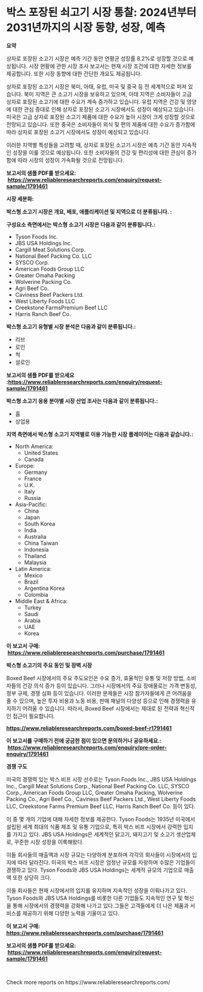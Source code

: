 <p><h1>박스 포장된 쇠고기 시장 통찰: 2024년부터 2031년까지의 시장 동향, 성장, 예측</h1></p><p><strong>요약</strong></p>
<p><p>상자로 포장된 소고기 시장은 예측 기간 동안 연평균 성장률 8.2%로 성장할 것으로 예상됩니다. 시장 현황에 관한 시장 조사 보고서는 현재 시장 조건에 대한 자세한 정보를 제공합니다. 또한 시장 동향에 대한 간단한 개요도 제공됩니다.</p><p>상자로 포장된 소고기 시장은 북미, 아태, 유럽, 미국 및 중국 등 전 세계적으로 퍼져 있습니다. 북미 지역은 큰 소고기 시장을 보유하고 있으며, 아태 지역은 소비자들이 고급 상자로 포장된 소고기에 대한 수요가 계속 증가하고 있습니다. 유럽 지역은 건강 및 영양에 대한 관심 증대로 인해 상자로 포장된 소고기 시장에서도 성장이 예상되고 있습니다. 미국은 고급 상자로 포장된 소고기 제품에 대한 수요가 높아 시장이 크게 성장할 것으로 전망되고 있습니다. 또한 중국은 소비자들이 외식 및 편의 제품에 대한 수요가 증가함에 따라 상자로 포장된 소고기 시장에서도 성장이 예상되고 있습니다.</p><p>이러한 지역별 특성들을 고려할 때, 상자로 포장된 소고기 시장은 예측 기간 동안 지속적인 성장을 이룰 것으로 예상됩니다. 또한 소비자들의 건강 및 편리성에 대한 관심이 증가함에 따라 시장의 성장이 가속화될 것으로 전망됩니다.</p></p>
<p><strong>보고서의 샘플 PDF를 받으세요: &nbsp;<a href="https://www.reliableresearchreports.com/enquiry/request-sample/1791461">https://www.reliableresearchreports.com/enquiry/request-sample/1791461</a></strong></p>
<p><strong>시장 세분화:</strong></p>
<p><strong> 박스형 소고기 시장은 개요, 배포, 애플리케이션 및 지역으로 더 분류됩니다. :</strong></p>
<p><strong>구성요소 측면에서는 박스형 소고기 시장은 다음과 같이 분류됩니다.:</strong></p>
<p><ul><li>Tyson Foods Inc.</li><li>JBS USA Holdings Inc.</li><li>Cargill Meat Solutions Corp.</li><li>National Beef Packing Co. LLC</li><li>SYSCO Corp.</li><li>American Foods Group LLC</li><li>Greater Omaha Packing</li><li>Wolverine Packing Co.</li><li>Agri Beef Co.</li><li>Caviness Beef Packers Ltd.</li><li>West Liberty Foods LLC</li><li>Creekstone FarmsPremium Beef LLC</li><li>Harris Ranch Beef Co.</li></ul></p>
<p><strong> 박스형 소고기 유형별 시장 분석은 다음과 같이 분류됩니다.:</strong></p>
<p><ul><li>리브</li><li>로인</li><li>척</li><li>설로인</li></ul></p>
<p><strong>보고서의 샘플 PDF를 받으세요 :<a href="https://www.reliableresearchreports.com/enquiry/request-sample/1791461">https://www.reliableresearchreports.com/enquiry/request-sample/1791461</a></strong></p>
<p><strong> 박스형 소고기 응용 분야별 시장 산업 조사는 다음과 같이 분류됩니다.:</strong></p>
<p><ul><li>홈</li><li>상업용</li></ul></p>
<p><strong>지역 측면에서 박스형 소고기 지역별로 이용 가능한 시장 플레이어는 다음과 같습니다.:</strong></p>
<p><ul>
    <li>
        North America:
        <ul>
            <li>United States</li>
            <li>Canada</li>
        </ul>
    </li>
    <li>
        Europe:
        <ul>
            <li>Germany</li>
            <li>France</li>
            <li>U.K.</li>
            <li>Italy</li>
            <li>Russia</li>
        </ul>
    </li>
    <li>
        Asia-Pacific:
        <ul>
            <li>China</li>
            <li>Japan</li>
            <li>South Korea</li>
            <li>India</li>
            <li>Australia</li>
            <li>China Taiwan</li>
            <li>Indonesia</li>
            <li>Thailand</li>
            <li>Malaysia</li>
        </ul>
    </li>
    <li>
        Latin America:
        <ul>
            <li>Mexico</li>
            <li>Brazil</li>
            <li>Argentina Korea</li>
            <li>Colombia</li>
        </ul>
    </li>
    <li>
        Middle East & Africa:
        <ul>
            <li>Turkey</li>
            <li>Saudi</li>
            <li>Arabia</li>
            <li>UAE</li>
            <li>Korea</li>
        </ul>
    </li>
    </ul></p>
<p><strong>이 보고서 구매: &nbsp;<a href="https://www.reliableresearchreports.com/purchase/1791461">https://www.reliableresearchreports.com/purchase/1791461</a></strong></p>
<p><strong>박스형 소고기의 주요 동인 및 장벽 시장</strong></p>
<p><p>Boxed Beef 시장에서의 주요 주도요인은 수요 증가, 효율적인 유통 및 저장 방법, 소비자들의 건강 의식 증가 등이 있습니다. 그러나 시장에서의 주요 장애물로는 가격 변동성, 정부 규제, 경쟁 심화 등이 있습니다. 이러한 문제들은 시장 참가자들에게 큰 어려움을 줄 수 있으며, 높은 투자 비용과 노동 비용, 판매 채널의 다양성 등으로 인해 경쟁력을 유지하기 어려울 수 있습니다. 따라서, Boxed Beef 시장에서는 제대로 된 전략과 혁신적인 접근이 필요합니다.</p></p>
<p><strong><a href="https://www.reliableresearchreports.com/boxed-beef-r1791461">https://www.reliableresearchreports.com/boxed-beef-r1791461</a></strong></p>
<p><strong>이 보고서를 구매하기 전에 궁금한 점이 있으면 문의하거나 공유하세요.: &nbsp;<a href="https://www.reliableresearchreports.com/enquiry/pre-order-enquiry/1791461">https://www.reliableresearchreports.com/enquiry/pre-order-enquiry/1791461</a></strong></p>
<p><strong>경쟁 구도</strong></p>
<p><p>미국의 경쟁력 있는 박스 비프 시장 선수로는 Tyson Foods Inc., JBS USA Holdings Inc., Cargill Meat Solutions Corp., National Beef Packing Co. LLC, SYSCO Corp., American Foods Group LLC, Greater Omaha Packing, Wolverine Packing Co., Agri Beef Co., Caviness Beef Packers Ltd., West Liberty Foods LLC, Creekstone Farms Premium Beef LLC, Harris Ranch Beef Co. 등이 있다. </p><p>이 중 몇 개의 기업에 대해 자세한 정보를 제공한다. Tyson Foods는 1935년 미국에서 설립된 세계 최대의 식품 제조 및 유통 기업으로, 특히 박스 비프 시장에서 강력한 입지를 가지고 있다. JBS USA Holdings은 세계적인 닭고기, 돼지고기 및 소고기 생산업체로, 꾸준한 시장 성장을 이룩해왔다. </p><p>이들 회사들의 매출액과 시장 규모는 다양하게 분포하며 각각의 회사들이 시장에서의 입지에 따라 달라진다. 미국의 박스 비프 시장은 엄청난 규모를 자랑하며 수많은 기업들이 경쟁하고 있다. Tyson Foods와 JBS USA Holdings는 세계적 규모의 기업으로 매출액 또한 상당히 크다.</p><p>이들 회사들은 현재 시장에서의 입지를 유지하며 지속적인 성장을 이뤄나가고 있다. Tyson Foods와 JBS USA Holdings를 비롯한 다른 기업들도 지속적인 연구 및 혁신을 통해 시장에서의 경쟁력을 강화해 나가고 있다.그들은 고객들에게 더 나은 제품과 서비스를 제공하기 위해 다양한 노력을 기울이고 있다.</p></p>
<p><strong>이 보고서 구매: &nbsp; <a href="https://www.reliableresearchreports.com/purchase/1791461">https://www.reliableresearchreports.com/purchase/1791461</a></strong></p>
<p><strong>보고서의 샘플 PDF를 받으세요: &nbsp;<a href="https://www.reliableresearchreports.com/enquiry/request-sample/1791461">https://www.reliableresearchreports.com/enquiry/request-sample/1791461</a></strong><strong></strong></p>
<p>&nbsp;</p>
<p>Check more reports on https://www.reliableresearchreports.com/</p>